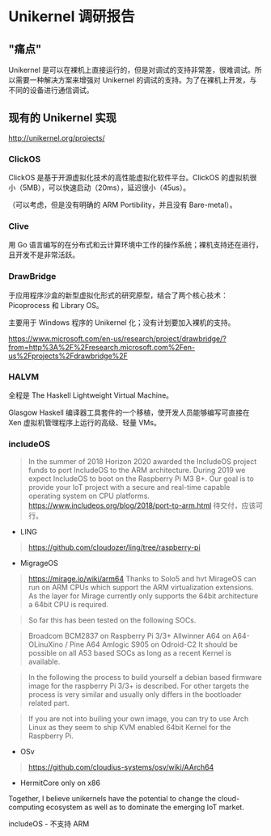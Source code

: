 # Unikernel 调研报告
## "痛点"

Unikernel 是可以在裸机上直接运行的，但是对调试的支持非常差，很难调试。所以需要一种解决方案来增强对 Unikernel 的调试的支持。为了在裸机上开发，与不同的设备进行通信调试。

## 现有的 Unikernel 实现
http://unikernel.org/projects/



### ClickOS

ClickOS 是基于开源虚拟化技术的高性能虚拟化软件平台。ClickOS 的虚拟机很小（5MB），可以快速启动（20ms），延迟很小（45us）。

（可以考虑，但是没有明确的 ARM Portibility，并且没有 Bare-metal）。

### Clive 
用 Go 语言编写的在分布式和云计算环境中工作的操作系统；裸机支持还在进行，且开发不是非常活跃。

### DrawBridge
于应用程序沙盒的新型虚拟化形式的研究原型，结合了两个核心技术：Picoprocess 和 Library OS。

主要用于 Windows 程序的 Unikernel 化；没有计划要加入裸机的支持。

https://www.microsoft.com/en-us/research/project/drawbridge/?from=http%3A%2F%2Fresearch.microsoft.com%2Fen-us%2Fprojects%2Fdrawbridge%2F

### HALVM
全程是 The Haskell Lightweight Virtual Machine。

Glasgow Haskell 编译器工具套件的一个移植，使开发人员能够编写可直接在 Xen 虚拟机管理程序上运行的高级、轻量 VMs。

### includeOS
> In the summer of 2018 Horizon 2020 awarded the IncludeOS project funds to port IncludeOS to the ARM architecture. During 2019 we expect IncludeOS to boot on the Raspberry Pi M3 B+. Our goal is to provide your IoT project with a secure and real-time capable operating system on CPU platforms.
> https://www.includeos.org/blog/2018/port-to-arm.html
> 待交付，应该可行。
- LING
> https://github.com/cloudozer/ling/tree/raspberry-pi
- MigrageOS
> https://mirage.io/wiki/arm64
> Thanks to Solo5 and hvt MirageOS can run on ARM CPUs which support the ARM virtualization extensions. As the layer for Mirage currently only supports the 64bit architecture a 64bit CPU is required.

> So far this has been tested on the following SOCs.

> Broadcom BCM2837 on Raspberry Pi 3/3+
> Allwinner A64 on A64-OLinuXino / Pine A64
> Amlogic S905 on Odroid-C2
> It should be possible on all A53 based SOCs as long as a recent Kernel is available.

> In the following the process to build yourself a debian based firmware image for the raspberry Pi 3/3+ is described. For other targets the process is very similar and usually only differs in the bootloader related part.

> If you are not into builing your own image, you can try to use Arch Linux as they seem to ship KVM enabled 64bit Kernel for the Raspberry Pi.
- OSv
> https://github.com/cloudius-systems/osv/wiki/AArch64

- HermitCore only on x86

Together, I believe unikernels have the potential to change the cloud-computing ecosystem as well as to dominate the emerging IoT market.

includeOS - 不支持 ARM


